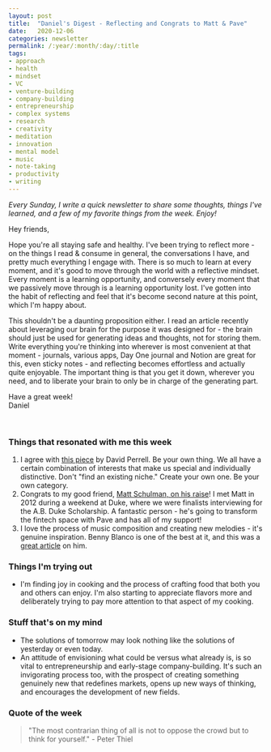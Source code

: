 ```yaml
---
layout: post
title:  "Daniel's Digest - Reflecting and Congrats to Matt & Pave"
date:   2020-12-06
categories: newsletter
permalink: /:year/:month/:day/:title
tags:
- approach
- health
- mindset
- VC
- venture-building
- company-building
- entrepreneurship
- complex systems
- research
- creativity
- meditation
- innovation
- mental model
- music
- note-taking
- productivity
- writing
---
```


*Every Sunday, I write a quick newsletter to share some thoughts, things I've learned, and a few of my favorite things from the week. Enjoy!*

Hey friends,

Hope you're all staying safe and healthy. I've been trying to reflect more - on the things I read & consume in general, the conversations I have, and pretty much everything I engage with. There is so much to learn at every moment, and it's good to move through the world with a reflective mindset. Every moment is a learning opportunity, and conversely every moment that we passively move through is a learning opportunity lost. I've gotten into the habit of reflecting and feel that it's become second nature at this point, which I'm happy about.

This shouldn't be a daunting proposition either. I read an article recently about leveraging our brain for the purpose it was designed for - the brain should just be used for generating ideas and thoughts, not for storing them. Write everything you're thinking into wherever is most convenient at that moment - journals, various apps, Day One journal and Notion are great for this, even sticky notes - and reflecting becomes effortless and actually quite enjoyable. The important thing is that you get it down, wherever you need, and to liberate your brain to only be in charge of the generating part.

Have a great week!\
Daniel

<br>

### Things that resonated with me this week

1. I agree with [this piece](https://www.perell.com/tweetstorms/dont-find-a-niche-create-one) by David Perrell. Be your own thing. We all have a certain combination of interests that make us special and individually distinctive. Don't "find an existing niche." Create your own one. Be your own category.
2. Congrats to my good friend, [Matt Schulman, on his raise](https://techcrunch.com/2020/12/03/pave-trove-a16z-series-a/)! I met Matt in 2012 during a weekend at Duke, where we were finalists interviewing for the A.B. Duke Scholarship. A fantastic person - he's going to transform the fintech space with Pave and has all of my support!
3. I love the process of music composition and creating new melodies - it's genuine inspiration. Benny Blanco is one of the best at it, and this was a [great article](https://www.nytimes.com/2018/07/18/arts/music/benny-blanco-interview.html) on him.

### Things I'm trying out

- I'm finding joy in cooking and the process of crafting food that both you and others can enjoy. I'm also starting to appreciate flavors more and deliberately trying to pay more attention to that aspect of my cooking.

### Stuff that's on my mind

- The solutions of tomorrow may look nothing like the solutions of yesterday or even today.
- An attitude of envisioning what could be versus what already is, is so vital to entrepreneurship and early-stage company-building. It's such an invigorating process too, with the prospect of creating something genuinely new that redefines markets, opens up new ways of thinking, and encourages the development of new fields.

### Quote of the week

> "The most contrarian thing of all is not to oppose the crowd but to think for yourself." - Peter Thiel
